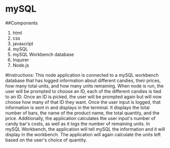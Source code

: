# mySQL

##Components
1. html
2. css
3. javascript
4. mySQL
5. mySQL Workbench database
6. Inquirer
7. Node.js

#Instructions:
This node application is connected to a mySQL workbench database that has logged information about different candies, their prices, how many total units, and how many units remaining. When node is run, the user will be prompted to choose an ID, each of the different candies is tied to an ID. Once an ID is picked, the user will be prompted again but will now choose how many of that ID they want. Once the user input is logged, that information is sent in and displays in the terminal. It displays the total number of bars, the name of the product name, the total quantity, and the price. Additionally, the application calculates the user input's number of candy bar's costs, as well as it logs the number of remaining units. In mySQL Workbench, the application will tell mySQL the information and it will display in the workbench. The application will again calculate the units left based on the user's choice of quantity.